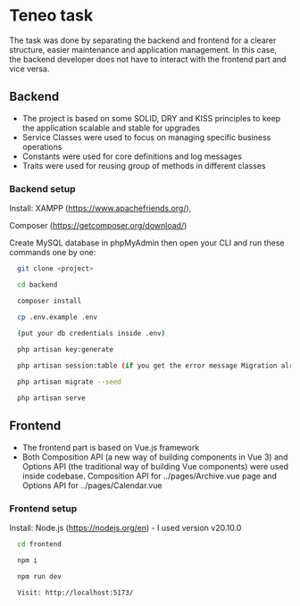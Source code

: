 # Teneo task
The task was done by separating the backend and frontend for a clearer structure, easier maintenance and application management. In this case, the backend developer does not have to interact with the frontend part and vice versa.

## Backend
- The project is based on some SOLID, DRY and KISS principles to keep the application scalable and stable for upgrades
- Service Classes were used to focus on managing specific business operations
- Constants were used for core definitions and log messages
- Traits were used for reusing group of methods in different classes

### Backend setup

Install: 
XAMPP (https://www.apachefriends.org/), 

Composer (https://getcomposer.org/download/)

Create MySQL database in phpMyAdmin then open your CLI and run these commands one by one:

```bash
  git clone <project>

  cd backend

  composer install

  cp .env.example .env 
  
  (put your db credentials inside .env)

  php artisan key:generate

  php artisan session:table (if you get the error message Migration already exists just keep going with next step)

  php artisan migrate --seed

  php artisan serve


```

## Frontend
- The frontend part is based on Vue.js framework
- Both Composition API (a new way of building components in Vue 3) and Options API (the traditional way of building Vue components) were used inside codebase. Composition API for ../pages/Archive.vue page and Options API for ../pages/Calendar.vue

### Frontend setup

Install: 
Node.js (https://nodejs.org/en) - I used version v20.10.0 

```bash
  cd frontend

  npm i

  npm run dev

  Visit: http://localhost:5173/
```



